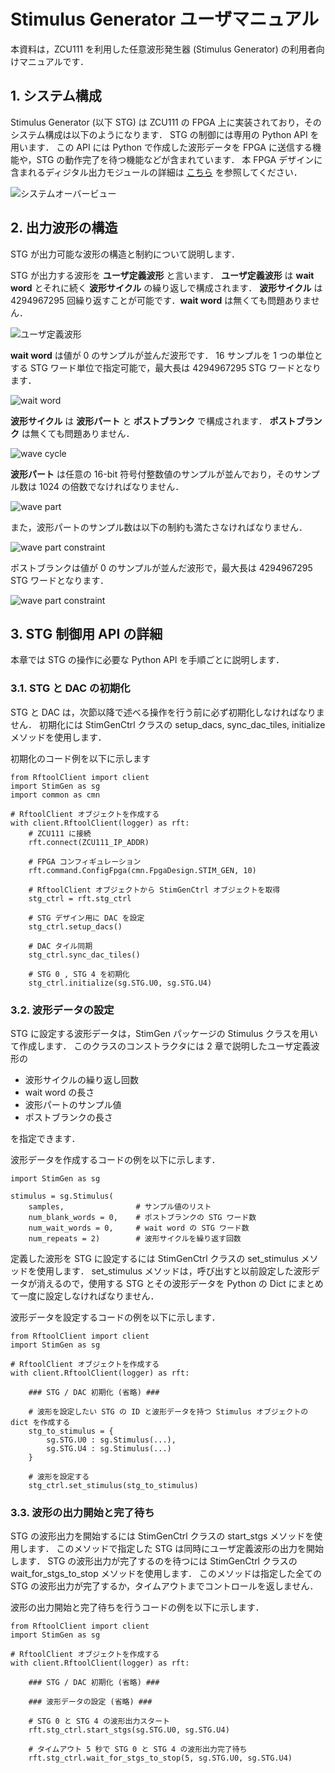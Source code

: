 # Stimulus Generator ユーザマニュアル

本資料は，ZCU111 を利用した任意波形発生器 (Stimulus Generator) の利用者向けマニュアルです．

## 1. システム構成

Stimulus Generator (以下 STG) は ZCU111 の FPGA 上に実装されており，そのシステム構成は以下のようになります．
STG の制御には専用の Python API を用います．
この API には Python で作成した波形データを FPGA に送信する機能や，STG の動作完了を待つ機能などが含まれています．
本 FPGA デザインに含まれるディジタル出力モジュールの詳細は [こちら](./digital_output.md)  を参照してください．

![システムオーバービュー](images/stg_system_overview.png)


## 2. 出力波形の構造

STG が出力可能な波形の構造と制約について説明します．

STG が出力する波形を **ユーザ定義波形** と言います．
**ユーザ定義波形** は **wait word** とそれに続く **波形サイクル** の繰り返しで構成されます．
**波形サイクル** は 4294967295 回繰り返すことが可能です．**wait word** は無くても問題ありません．

![ユーザ定義波形](images/user_def_wave.png)

**wait word** は値が 0 のサンプルが並んだ波形です．
16 サンプルを 1 つの単位とする STG ワード単位で指定可能で，最大長は 4294967295 STG ワードとなります．

![wait word](images/wait_word.png)

**波形サイクル** は **波形パート** と **ポストブランク** で構成されます．
**ポストブランク** は無くても問題ありません．

![wave cycle](images/wave_cycle.png)

**波形パート** は任意の 16-bit 符号付整数値のサンプルが並んでおり，そのサンプル数は 1024 の倍数でなければなりません．

![wave part](images/wave_part.png)

また，波形パートのサンプル数は以下の制約も満たさなければなりません． 

![wave part constraint](images/wave_part_constraint.png)

<!--
$$
\begin{align*}
&W(i) : STG \; i \; に設定するユーザ定義波形の波形パート 1 つ当たりに含まれるサンプル数. \\
& \;\;\;\;\;\;\;\;\;\;(STG \;i\; を使用しない場合は 0) \\[1ex]
&\displaystyle \sum_{i=0}^{7} W(i) \leqq 2147483648
\end{align*}
$$
-->

ポストブランクは値が 0 のサンプルが並んだ波形で，最大長は 4294967295 STG ワードとなります．

![wave part constraint](images/post_blank.png)

## 3. STG 制御用 API の詳細

本章では STG の操作に必要な Python API を手順ごとに説明します．

### 3.1. STG と DAC の初期化

STG と DAC は，次節以降で述べる操作を行う前に必ず初期化しなければなりません．
初期化には StimGenCtrl クラスの setup_dacs, sync_dac_tiles, initialize メソッドを使用します．

初期化のコード例を以下に示します

```
from RftoolClient import client
import StimGen as sg
import common as cmn

# RftoolClient オブジェクトを作成する
with client.RftoolClient(logger) as rft:
    # ZCU111 に接続
    rft.connect(ZCU111_IP_ADDR)
    
    # FPGA コンフィギュレーション
    rft.command.ConfigFpga(cmn.FpgaDesign.STIM_GEN, 10)

    # RftoolClient オブジェクトから StimGenCtrl オブジェクトを取得
    stg_ctrl = rft.stg_ctrl

    # STG デザイン用に DAC を設定
    stg_ctrl.setup_dacs()

    # DAC タイル同期
    stg_ctrl.sync_dac_tiles()

    # STG 0 , STG 4 を初期化
    stg_ctrl.initialize(sg.STG.U0, sg.STG.U4)
```

### 3.2. 波形データの設定

STG に設定する波形データは，StimGen パッケージの Stimulus クラスを用いて作成します．
このクラスのコンストラクタには 2 章で説明したユーザ定義波形の

- 波形サイクルの繰り返し回数
- wait word の長さ
- 波形パートのサンプル値
- ポストブランクの長さ

を指定できます．

波形データを作成するコードの例を以下に示します．

```
import StimGen as sg

stimulus = sg.Stimulus(
    samples,                # サンプル値のリスト
    num_blank_words = 0,    # ポストブランクの STG ワード数
    num_wait_words = 0,     # wait word の STG ワード数
    num_repeats = 2)        # 波形サイクルを繰り返す回数
```

定義した波形を STG に設定するには StimGenCtrl クラスの set_stimulus メソッドを使用します．
set_stimulus メソッドは，呼び出すと以前設定した波形データが消えるので，使用する STG とその波形データを Python の Dict にまとめて一度に設定しなければなりません．

波形データを設定するコードの例を以下に示します．

```
from RftoolClient import client
import StimGen as sg

# RftoolClient オブジェクトを作成する
with client.RftoolClient(logger) as rft:

    ### STG / DAC 初期化 (省略) ###

    # 波形を設定したい STG の ID と波形データを持つ Stimulus オブジェクトの dict を作成する
    stg_to_stimulus = {
        sg.STG.U0 : sg.Stimulus(...),
        sg.STG.U4 : sg.Stimulus(...)
    }

    # 波形を設定する
    stg_ctrl.set_stimulus(stg_to_stimulus)
```

### 3.3. 波形の出力開始と完了待ち

STG の波形出力を開始するには StimGenCtrl クラスの start_stgs メソッドを使用します．
このメソッドで指定した STG は同時にユーザ定義波形の出力を開始します．
STG の波形出力が完了するのを待つには StimGenCtrl クラスの wait_for_stgs_to_stop メソッドを使用します．
このメソッドは指定した全ての STG の波形出力が完了するか，タイムアウトまでコントロールを返しません．

波形の出力開始と完了待ちを行うコードの例を以下に示します．

```
from RftoolClient import client
import StimGen as sg

# RftoolClient オブジェクトを作成する
with client.RftoolClient(logger) as rft:

    ### STG / DAC 初期化 (省略) ###

    ### 波形データの設定 (省略) ###
    
    # STG 0 と STG 4 の波形出力スタート
    rft.stg_ctrl.start_stgs(sg.STG.U0, sg.STG.U4)
    
    # タイムアウト 5 秒で STG 0 と STG 4 の波形出力完了待ち
    rft.stg_ctrl.wait_for_stgs_to_stop(5, sg.STG.U0, sg.STG.U4)
```
